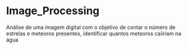 # Image_Processing
Análise de uma imagem digital com o objetivo de contar o número de estrelas e meteoros presentes, identificar quantos meteoros caíiriam na água 

